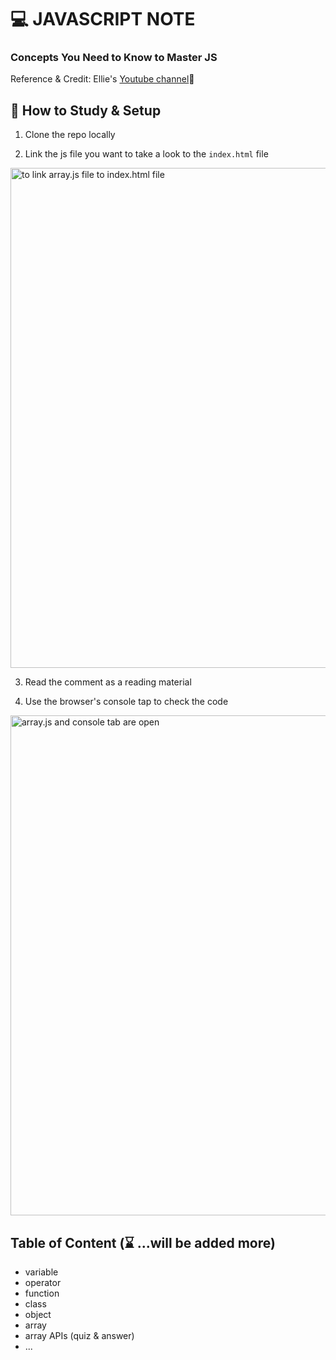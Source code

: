 # 💻 JAVASCRIPT NOTE
### Concepts You Need to Know to Master JS
Reference & Credit: Ellie's [Youtube channel](https://youtu.be/wcsVjmHrUQg)💞



## 📖 How to Study & Setup
1. Clone the repo locally

2. Link the js file you want to take a look to the ```index.html``` file

<img src="https://i.imgur.com/4IHxPhg.png " alt="to link array.js file to index.html file" width="800"/>

3. Read the comment as a reading material

4. Use the browser's console tap to check the code

<img src="https://i.imgur.com/mKpI0kl.png" alt="array.js and console tab are open" width="800"/>



## Table of Content (⌛ ...will be added more)
* variable
* operator
* function
* class
* object
* array
* array APIs (quiz & answer)
* ...


